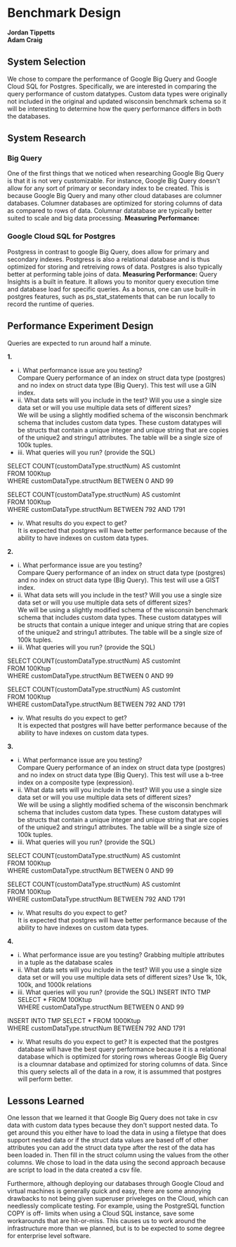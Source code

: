 # Benchmark Design
**Jordan Tippetts**  
**Adam Craig**

## System Selection
We chose to compare the performance of Google Big Query and Google Cloud SQL for Postgres. Specifically, we are interested in comparing the query performance of custom datatypes. Custom data types were originally not included in the original and updated wisconsin benchmark schema so it will be interesting to determine how the query performance differs in both the databases.

## System Research

### Big Query 
One of the first things that we noticed when researching Google Big Query is that it is not very customizable. For instance, Google Big Query doesn't allow for any sort of primary or secondary index to be created. This is because Google Big Query and many other cloud databases are columner databases. Columner databases are optimized for storing columns of data as compared to rows of data. Columnar datatabase are typically better suited to scale and big data processing.
**Measuring Performance:** 

### Google Cloud SQL for Postgres
Postgress in contrast to google Big Query, does allow for primary and secondary indexes. Postgress is also a relational database and is thus optimized for storing and retreiving rows of data. Postgres is also typically better at performing table joins of data.
**Measuring Performance:** Query Insights is a built in feature. It allows you to monitor query execution time and database load for specific queries.
As a bonus, one can use built-in postgres features, such as ps_stat_statements that can be run locally to record the runtime of queries. 

## Performance Experiment Design
Queries are expected to run around half a minute. 


**1.**
* i. What performance issue are you testing?  
Compare Query performance of an index on struct data type (postgres) and no index on struct data type (Big Query). This test will use a GIN index.
* ii. What data sets will you include in the test? Will you use a single size data set or will you use multiple data sets of different sizes?  
We will be using a slightly modified schema of the wisconsin benchmark schema that includes custom data types. These custom datatypes will be structs that contain a unique integer and unique string that are copies of the unique2 and stringu1 attributes. The table will be a single size of 100k tuples.
* iii. What queries will you run? (provide the SQL)  

SELECT COUNT(customDataType.structNum) AS customInt  
FROM 100Ktup  
WHERE customDataType.structNum BETWEEN 0 AND 99  


SELECT COUNT(customDataType.structNum) AS customInt  
FROM 100Ktup  
WHERE customDataType.structNum BETWEEN 792 AND 1791  

* iv. What results do you expect to get?  
It is expected that postgres will have better performance because of the ability to have indexes on custom data types. 


**2.**
* i. What performance issue are you testing?  
Compare Query performance of an index on struct data type (postgres) and no index on struct data type (Big Query). This test will use a GIST index.
* ii. What data sets will you include in the test? Will you use a single size data set or will you use multiple data sets of different sizes?  
We will be using a slightly modified schema of the wisconsin benchmark schema that includes custom data types. These custom datatypes will be structs that contain a unique integer and unique string that are copies of the unique2 and stringu1 attributes. The table will be a single size of 100k tuples.
* iii. What queries will you run? (provide the SQL)  

SELECT COUNT(customDataType.structNum) AS customInt  
FROM 100Ktup  
WHERE customDataType.structNum BETWEEN 0 AND 99  


SELECT COUNT(customDataType.structNum) AS customInt  
FROM 100Ktup  
WHERE customDataType.structNum BETWEEN 792 AND 1791  

* iv. What results do you expect to get?  
It is expected that postgres will have better performance because of the ability to have indexes on custom data types. 


**3.**
* i. What performance issue are you testing?  
Compare Query performance of an index on struct data type (postgres) and no index on struct data type (Big Query). This test will use a b-tree index
on a composite type (expression).
* ii. What data sets will you include in the test? Will you use a single size data set or will you use multiple data sets of different sizes?  
We will be using a slightly modified schema of the wisconsin benchmark schema that includes custom data types. These custom datatypes will be structs that contain a unique integer and unique string that are copies of the unique2 and stringu1 attributes. The table will be a single size of 100k tuples.
* iii. What queries will you run? (provide the SQL)  

SELECT COUNT(customDataType.structNum) AS customInt  
FROM 100Ktup  
WHERE customDataType.structNum BETWEEN 0 AND 99  


SELECT COUNT(customDataType.structNum) AS customInt  
FROM 100Ktup  
WHERE customDataType.structNum BETWEEN 792 AND 1791  

* iv. What results do you expect to get?  
It is expected that postgres will have better performance because of the ability to have indexes on custom data types. 


**4.**

* i. What performance issue are you testing? Grabbing multiple attributes in a tuple as the database scales
* ii. What data sets will you include in the test? Will you use a single size data set or will you use multiple data sets of different sizes?
Use 1k, 10k, 100k, and 1000k relations
* iii. What queries will you run? (provide the SQL)
INSERT INTO TMP
SELECT *
FROM 100Ktup  
WHERE customDataType.structNum BETWEEN 0 AND 99  

INSERT INTO TMP
SELECT *
FROM 1000Ktup  
WHERE customDataType.structNum BETWEEN 792 AND 1791  

* iv. What results do you expect to get?
It is expected that the postgres database will have the best query performance because it is a relational database which is optimized for storing rows whereas Google Big Query is a cloumnar database and optimized for storing columns of data. Since this query selects all of the data in a row, it is assummed that postgres will perform better.


## Lessons Learned
One lesson that we learned it that Google Big Query does not take in csv data with custom data types because they don't support nested data. To get around this you either have to load the data in using a filetype that does support nested data or if the struct data values are based off of other attributes you can add the struct data type after the rest of the data has been loaded in. Then fill in the struct column using the values from the other columns. We chose to load in the data using the second approach because are script to load in the data created a csv file.

Furthermore, although deploying our databases through Google Cloud and virtual machines is generally quick and easy, there are some annoying drawbacks
to not being given superuser priveleges on the Cloud, which can needlessly complicate testing. For example, using the PostgreSQL function COPY is off-
limits when using a Cloud SQL instance, save some workarounds that are hit-or-miss. This causes us to work around the infrastructure more than we 
planned, but is to be expected to some degree for enterprise level software.